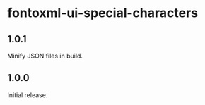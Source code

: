 # fontoxml-ui-special-characters

## 1.0.1

Minify JSON files in build.

## 1.0.0

Initial release.
